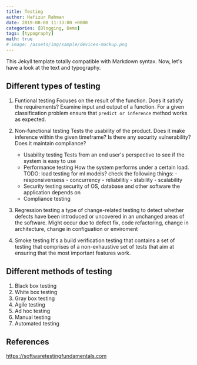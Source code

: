 ```yaml
---
title: Testing
author: Hafizur Rahman
date: 2019-08-08 11:33:00 +0800
categories: [Blogging, Demo]
tags: [typography]
math: true
# image: /assets/img/sample/devices-mockup.png
---
```



This Jekyll template totally compatible with Markdown syntax. Now, let's have a look at the text and typography.

<!-- 
## Titles

---

# H1

<h2 data-toc-skip>H2</h2>

<h3 data-toc-skip>H3</h3>

<h4>H4</h4>

--- -->

## Different types of testing
1. Funtional testing
    Focuses on the result of the function. Does it satisfy the requirements? Examine input and output of a function. For a given classification problem ensure that ```predict or inference``` method works as expected.
2. Non-functional testing
    Tests the usability of the product. Does it make inference within the given timeframe? Is there any security vulnerability? Does it maintain compliance? 
     - Usability testing
        Tests from an end user's perspective to see if the system is easy to use
     - Performance testing
        How the system performs under a certain load. TODO: load testing for ml models?
        check the following things:
            - responsivensess
            - concurrency
            - reliabilitiy
            - stability
            - scalability
     - Security testing
        security of OS, database and other software the application depends on
     - Compliance testing

3. Regression testing
    a type of change-related testing to detect whether defects have been introduced  or uncovered in an unchanged areas of the software. Might occur due to defect fix, code refactoring, change in architecture, change in configuation or enviroment
4. Smoke testing
    It's a build verification testing that contains a set of testing that comprises of a non-exhaustive set of tests that aim at ensuring that the most important features work.


## Different methods of testing
1. Black box testing
2. White box testing
3. Gray box testing
4. Agile testing
5. Ad hoc testing
6. Manual testing
7. Automated testing 

## References
<https://softwaretestingfundamentals.com>